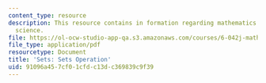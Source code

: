 ```yaml
---
content_type: resource
description: This resource contains in formation regarding mathematics for computer
  science.
file: https://ol-ocw-studio-app-qa.s3.amazonaws.com/courses/6-042j-mathematics-for-computer-science-spring-2015/91096a457cf01cfdc13dc369839c9f39_MIT6_042JS16_SetsOperation.pdf
file_type: application/pdf
resourcetype: Document
title: 'Sets: Sets Operation'
uid: 91096a45-7cf0-1cfd-c13d-c369839c9f39
---
```

